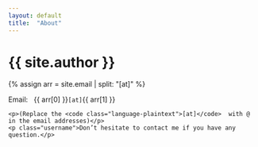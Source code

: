 ```yaml
---
layout: default
title:  "About"
---
```


<div class="author-profile">
  <h1 class="author-name">{{ site.author }}</h1>
  <div class="bio"></div>
  <div class="description"></div>
    {% assign arr = site.email | split: "[at]" %}
    <p>
      <span>Email:&nbsp;&nbsp;</span>
      <span>{{ arr[0] }}<code class="language-plaintext">[at]</code>{{ arr[1] }}</span>
    </p>
    
    <p>(Replace the <code class="language-plaintext">[at]</code>  with @ in the email addresses)</p>
    <p class="username">Don’t hesitate to contact me if you have any question.</p>
</div>


